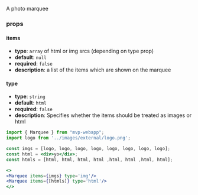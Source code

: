 A photo marquee 
### props

#### items
- **type**: `array` of html or img srcs (depending on type prop)
- **default**: `null`
- **required**: `false`
- **description**: a list of the items which are shown on the marquee

#### type
- **type**: `string`
- **default**: `html`
- **required**: `false`
- **description**: Specifies whether the items should be treated as images or html

```jsx
import { Marquee } from "mvp-webapp";
import logo from '../images/external/logo.png';

const imgs = [logo, logo, logo, logo, logo, logo, logo, logo];
const html = <div>yo</div>;
const htmls = [html, html, html, html ,html, html ,html, html];

<>
<Marquee items={imgs} type='img'/>
<Marquee items={[htmls]} type='html'/>
</>
```